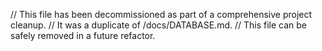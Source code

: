 // This file has been decommissioned as part of a comprehensive project cleanup.
// It was a duplicate of /docs/DATABASE.md.
// This file can be safely removed in a future refactor.
